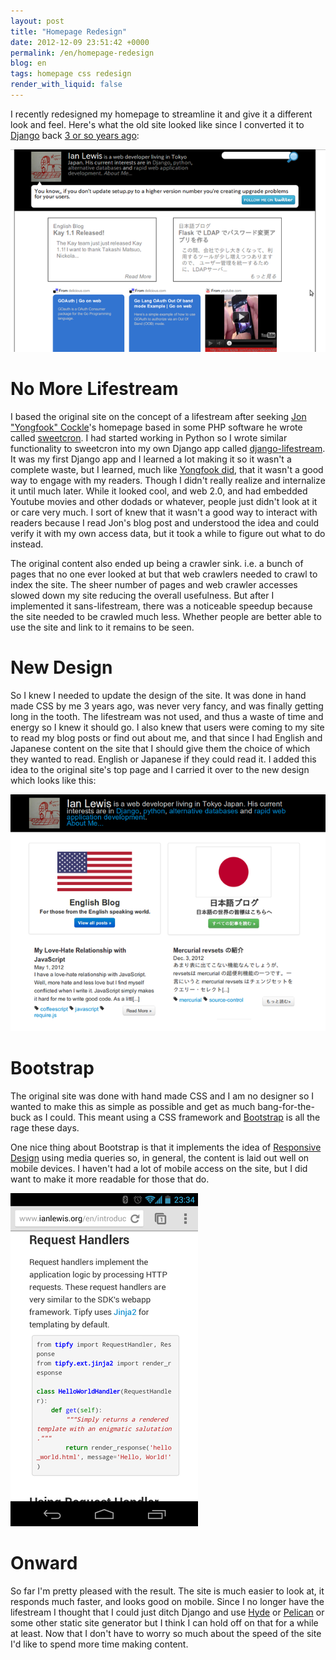 ```yaml
---
layout: post
title: "Homepage Redesign"
date: 2012-12-09 23:51:42 +0000
permalink: /en/homepage-redesign
blog: en
tags: homepage css redesign
render_with_liquid: false
---
```


<!-- textlint-disable rousseau -->

I recently redesigned my homepage to streamline it and give it a
different look and feel. Here's what the old site looked like since I
converted it to [Django](https://www.djangoproject.com/) back [3 or so
years ago](http://www.ianlewis.org/en/new-django-homepage):

![image](/assets/images/689/old_homepage_big.png)

# No More Lifestream

I based the original site on the concept of a lifestream after seeking
[Jon "Yongfook" Cockle](http://yongfook.com)'s homepage based in some
PHP software he wrote called
[sweetcron](http://code.google.com/p/sweetcron/). I had started working
in Python so I wrote similar functionality to sweetcron into my own
Django app called
[django-lifestream](https://bitbucket.org/IanLewis/django-lifestream).
It was my first Django app and I learned a lot making it so it wasn't a
complete waste, but I learned, much like [Yongfook
did](http://yongfook.posterous.com/why-posterous-instead-of-sweetcron),
that it wasn't a good way to engage with my readers. Though I didn't
really realize and internalize it until much later. While it looked
cool, and web 2.0, and had embedded Youtube movies and other dodads or
whatever, people just didn't look at it or care very much. I sort of
knew that it wasn't a good way to interact with readers because I read
Jon's blog post and understood the idea and could verify it with my own
access data, but it took a while to figure out what to do instead.

The original content also ended up being a crawler sink. i.e. a bunch of
pages that no one ever looked at but that web crawlers needed to crawl
to index the site. The sheer number of pages and web crawler accesses
slowed down my site reducing the overall usefulness. But after I
implemented it sans-lifestream, there was a noticeable speedup because
the site needed to be crawled much less. Whether people are better able
to use the site and link to it remains to be seen.

# New Design

So I knew I needed to update the design of the site. It was done in hand
made CSS by me 3 years ago, was never very fancy, and was finally
getting long in the tooth. The lifestream was not used, and thus a waste
of time and energy so I knew it should go. I also knew that users were
coming to my site to read my blog posts or find out about me, and that
since I had English and Japanese content on the site that I should give
them the choice of which they wanted to read. English or Japanese if
they could read it. I added this idea to the original site's top page
and I carried it over to the new design which looks like this:

![image](/assets/images/689/new-top_big.png)

# Bootstrap

The original site was done with hand made CSS and I am no designer so I
wanted to make this as simple as possible and get as much
bang-for-the-buck as I could. This meant using a CSS framework and
[Bootstrap](http://twitter.github.com/bootstrap/) is all the rage these
days.

One nice thing about Bootstrap is that it implements the idea of
[Responsive Design](http://en.wikipedia.org/wiki/Responsive_web_design)
using media queries so, in general, the content is laid out well on
mobile devices. I haven't had a lot of mobile access on the site, but I
did want to make it more readable for those that do.

![image](/assets/images/689/2012-12-09_23.34.47_small.png)

# Onward

So far I'm pretty pleased with the result. The site is much easier to
look at, it responds much faster, and looks good on mobile. Since I no
longer have the lifestream I thought that I could just ditch Django and
use [Hyde](http://hyde.github.com/) or
[Pelican](http://docs.getpelican.com/en/latest/) or some other static
site generator but I think I can hold off on that for a while at least.
Now that I don't have to worry so much about the speed of the site I'd
like to spend more time making content.

<!-- textlint-enable rousseau -->
